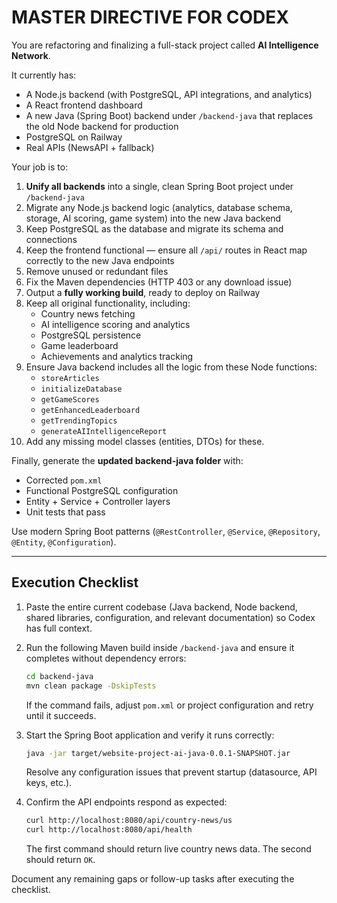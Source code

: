 # MASTER DIRECTIVE FOR CODEX

You are refactoring and finalizing a full-stack project called **AI Intelligence Network**.

It currently has:
- A Node.js backend (with PostgreSQL, API integrations, and analytics)
- A React frontend dashboard
- A new Java (Spring Boot) backend under `/backend-java` that replaces the old Node backend for production
- PostgreSQL on Railway
- Real APIs (NewsAPI + fallback)

Your job is to:
1. **Unify all backends** into a single, clean Spring Boot project under `/backend-java`
2. Migrate any Node.js backend logic (analytics, database schema, storage, AI scoring, game system) into the new Java backend
3. Keep PostgreSQL as the database and migrate its schema and connections
4. Keep the frontend functional — ensure all `/api/` routes in React map correctly to the new Java endpoints
5. Remove unused or redundant files
6. Fix the Maven dependencies (HTTP 403 or any download issue)
7. Output a **fully working build**, ready to deploy on Railway
8. Keep all original functionality, including:
   - Country news fetching
   - AI intelligence scoring and analytics
   - PostgreSQL persistence
   - Game leaderboard
   - Achievements and analytics tracking
9. Ensure Java backend includes all the logic from these Node functions:
   - `storeArticles`
   - `initializeDatabase`
   - `getGameScores`
   - `getEnhancedLeaderboard`
   - `getTrendingTopics`
   - `generateAIIntelligenceReport`
10. Add any missing model classes (entities, DTOs) for these.

Finally, generate the **updated backend-java folder** with:
- Corrected `pom.xml`
- Functional PostgreSQL configuration
- Entity + Service + Controller layers
- Unit tests that pass

Use modern Spring Boot patterns (`@RestController`, `@Service`, `@Repository`, `@Entity`, `@Configuration`).

---

## Execution Checklist

1. Paste the entire current codebase (Java backend, Node backend, shared libraries, configuration, and relevant documentation) so Codex has full context.
2. Run the following Maven build inside `/backend-java` and ensure it completes without dependency errors:

   ```bash
   cd backend-java
   mvn clean package -DskipTests
   ```

   If the command fails, adjust `pom.xml` or project configuration and retry until it succeeds.

3. Start the Spring Boot application and verify it runs correctly:

   ```bash
   java -jar target/website-project-ai-java-0.0.1-SNAPSHOT.jar
   ```

   Resolve any configuration issues that prevent startup (datasource, API keys, etc.).

4. Confirm the API endpoints respond as expected:

   ```bash
   curl http://localhost:8080/api/country-news/us
   curl http://localhost:8080/api/health
   ```

   The first command should return live country news data. The second should return `OK`.

Document any remaining gaps or follow-up tasks after executing the checklist.

